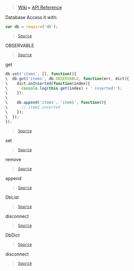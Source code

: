 > [Wiki](Home) ▸ [API Reference](API-Reference)

Database
Access it with:
```javascript
var db = require('db');
```

> [`Source`](/Neft-io/neft/tree/master/src/db/index.litcoffee#database-library)

OBSERVABLE
> [`Source`](/Neft-io/neft/tree/master/src/db/index.litcoffee#integer-dbobservable)

get
```javascript
db.set('items', [], function(){
\  db.get('items', db.OBSERVABLE, function(err, dict){
\    dict.onInserted(function(index){
\      console.log(this.get(index) + ' inserted!');
\    });
\
\    db.append('items', 'item1', function(){
\      // item1 inserted
\    });
\  });
});
```

> [`Source`](/Neft-io/neft/tree/master/src/db/index.litcoffee#dbgetstring-key-integer-options-function-callback)

set
> [`Source`](/Neft-io/neft/tree/master/src/db/index.litcoffee#dbsetstring-key-any-value-function-callback)

remove
> [`Source`](/Neft-io/neft/tree/master/src/db/index.litcoffee#dbremovestring-key-any-value-function-callback)

append
> [`Source`](/Neft-io/neft/tree/master/src/db/index.litcoffee#dbappendstring-key-any-value-function-callback)

DbList
> [`Source`](/Neft-io/neft/tree/master/src/db/index.litcoffee#dblist-dblist--list)

disconnect
> [`Source`](/Neft-io/neft/tree/master/src/db/index.litcoffee#dblistdisconnect)

DbDict
> [`Source`](/Neft-io/neft/tree/master/src/db/index.litcoffee#dbdict-dbdict--dict)

disconnect
> [`Source`](/Neft-io/neft/tree/master/src/db/index.litcoffee#dbdictdisconnect)

